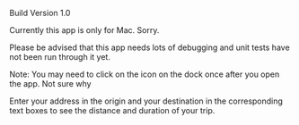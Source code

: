 Build Version 1.0

Currently this app is only for Mac. Sorry.

Please be advised that this app needs lots of debugging and unit tests have not been run through it yet.

Note: You may need to click on the icon on the dock once after you open the app.
Not sure why

Enter your address in the origin and your destination in the corresponding text
boxes to see the distance and duration of your trip.
